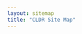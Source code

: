 ```yaml
---
layout: sitemap
title: "CLDR Site Map"
---
```


<!-- no content needed, the site map will follow this section. -->
